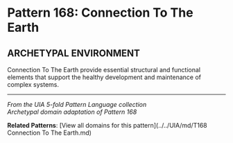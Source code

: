 # Pattern 168: Connection To The Earth

## ARCHETYPAL ENVIRONMENT

Connection To The Earth provide essential structural and functional elements that support the healthy development and maintenance of complex systems.

---

*From the UIA 5-fold Pattern Language collection*  
*Archetypal domain adaptation of Pattern 168*

**Related Patterns**: [View all domains for this pattern](../../UIA/md/T168 Connection To The Earth.md)
